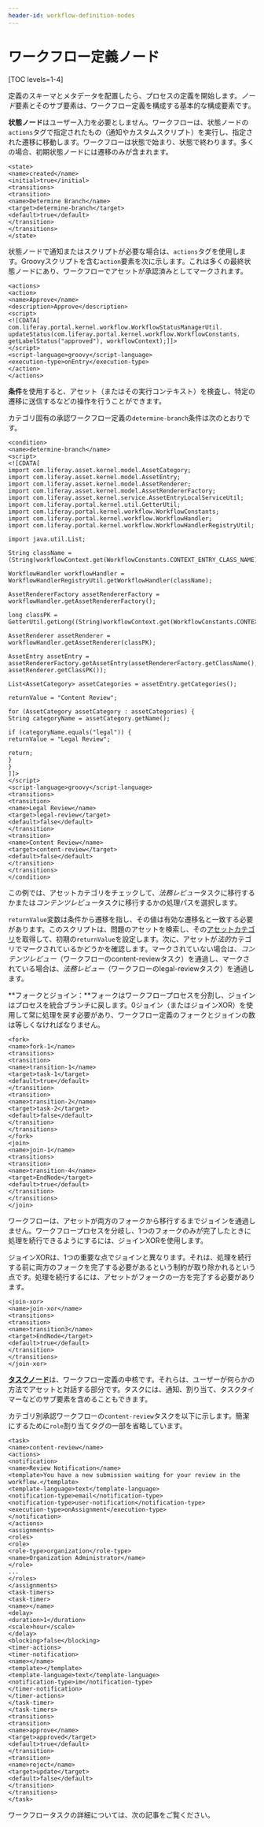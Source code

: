 ```yaml
---
header-id: workflow-definition-nodes
---
```


# ワークフロー定義ノード

[TOC levels=1-4]

定義のスキーマとメタデータを配置したら、プロセスの定義を開始します。*ノード*要素とそのサブ要素は、ワークフロー定義を構成する基本的な構成要素です。

**状態ノード**はユーザー入力を必要としません。ワークフローは、状態ノードの`actions`タグで指定されたもの（通知やカスタムスクリプト）を実行し、指定された遷移に移動します。ワークフローは状態で始まり、状態で終わります。多くの場合、初期状態ノードには遷移のみが含まれます。

    <state>
    <name>created</name>
    <initial>true</initial>
    <transitions>
    <transition>
    <name>Determine Branch</name>
    <target>determine-branch</target>
    <default>true</default>
    </transition>
    </transitions>
    </state>

状態ノードで通知またはスクリプトが必要な場合は、`actions`タグを使用します。Groovyスクリプトを含む`action`要素を次に示します。これは多くの最終状態ノードにあり、ワークフローでアセットが承認済みとしてマークされます。

    <actions>
    <action>
    <name>Approve</name>
    <description>Approve</description>
    <script>
    <![CDATA[
    com.liferay.portal.kernel.workflow.WorkflowStatusManagerUtil.
    updateStatus(com.liferay.portal.kernel.workflow.WorkflowConstants.
    getLabelStatus("approved"), workflowContext);]]>
    </script>
    <script-language>groovy</script-language>
    <execution-type>onEntry</execution-type>
    </action>
    </actions>

**条件**を使用すると、アセット（またはその実行コンテキスト）を検査し、特定の遷移に送信するなどの操作を行うことができます。

カテゴリ固有の承認ワークフロー定義の`determine-branch`条件は次のとおりです。

    <condition>
    <name>determine-branch</name>
    <script>
    <![CDATA[
    import com.liferay.asset.kernel.model.AssetCategory;
    import com.liferay.asset.kernel.model.AssetEntry;
    import com.liferay.asset.kernel.model.AssetRenderer;
    import com.liferay.asset.kernel.model.AssetRendererFactory;
    import com.liferay.asset.kernel.service.AssetEntryLocalServiceUtil;
    import com.liferay.portal.kernel.util.GetterUtil;
    import com.liferay.portal.kernel.workflow.WorkflowConstants;
    import com.liferay.portal.kernel.workflow.WorkflowHandler;
    import com.liferay.portal.kernel.workflow.WorkflowHandlerRegistryUtil;
    
    import java.util.List;
    
    String className = (String)workflowContext.get(WorkflowConstants.CONTEXT_ENTRY_CLASS_NAME);
    
    WorkflowHandler workflowHandler = WorkflowHandlerRegistryUtil.getWorkflowHandler(className);
    
    AssetRendererFactory assetRendererFactory = workflowHandler.getAssetRendererFactory();
    
    long classPK = GetterUtil.getLong((String)workflowContext.get(WorkflowConstants.CONTEXT_ENTRY_CLASS_PK));
    
    AssetRenderer assetRenderer = workflowHandler.getAssetRenderer(classPK);
    
    AssetEntry assetEntry = assetRendererFactory.getAssetEntry(assetRendererFactory.getClassName(), assetRenderer.getClassPK());
    
    List<AssetCategory> assetCategories = assetEntry.getCategories();
    
    returnValue = "Content Review";
    
    for (AssetCategory assetCategory : assetCategories) {
    String categoryName = assetCategory.getName();
    
    if (categoryName.equals("legal")) {
    returnValue = "Legal Review";
    
    return;
    }
    }
    ]]>
    </script>
    <script-language>groovy</script-language>
    <transitions>
    <transition>
    <name>Legal Review</name>
    <target>legal-review</target>
    <default>false</default>
    </transition>
    <transition>
    <name>Content Review</name>
    <target>content-review</target>
    <default>false</default>
    </transition>
    </transitions>
    </condition>

この例では、アセットカテゴリをチェックして、*法務レビュー*タスクに移行するかまたは*コンテンツレビュー*タスクに移行するかの処理パスを選択します。

`returnValue`変数は条件から遷移を指し、その値は有効な遷移名と一致する必要があります。このスクリプトは、問題のアセットを検索し、その[アセットカテゴリ](/docs/7-0/user/-/knowledge_base/u/organizing-content-with-tags-and-categories#defining-categories-for-content)を取得して、初期の`returnValue`を設定します。次に、アセットが*法的*カテゴリでマークされているかどうかを確認します。マークされていない場合は、*コンテンツレビュー*（ワークフローのcontent-reviewタスク）を通過し、マークされている場合は、*法務レビュー*（ワークフローのlegal-reviewタスク）を通過します。

**フォークとジョイン：**フォークはワークフロープロセスを分割し、ジョインはプロセスを統合ブランチに戻します。0ジョイン（またはジョインXOR）を使用して常に処理を戻す必要があり、ワークフロー定義のフォークとジョインの数は等しくなければなりません。

    <fork>
    <name>fork-1</name>
    <transitions>
    <transition>
    <name>transition-1</name>
    <target>task-1</target>
    <default>true</default>
    </transition>
    <transition>
    <name>transition-2</name>
    <target>task-2</target>
    <default>false</default>
    </transition>
    </transitions>
    </fork>
    <join>
    <name>join-1</name>
    <transitions>
    <transition>
    <name>transition-4</name>
    <target>EndNode</target>
    <default>true</default>
    </transition>
    </transitions>
    </join>

ワークフローは、アセットが両方のフォークから移行するまでジョインを通過しません。ワークフロープロセスを分岐し、1つのフォークのみが完了したときに処理を続行できるようにするには、ジョインXORを使用します。

ジョインXORは、1つの重要な点でジョインと異なります。それは、処理を続行する前に両方のフォークを完了する必要があるという制約が取り除かれるという点です。処理を続行するには、アセットがフォークの一方を完了する必要があります。

    <join-xor>
    <name>join-xor</name>
    <transitions>
    <transition>
    <name>transition3</name>
    <target>EndNode</target>
    <default>true</default>
    </transition>
    </transitions>
    </join-xor>

[**タスクノード**](/docs/7-1/tutorials/-/knowledge_base/t/workflow-task-nodes)は、ワークフロー定義の中核です。それらは、ユーザーが何らかの方法でアセットと対話する部分です。タスクには、通知、割り当て、タスクタイマーなどのサブ要素を含めることもできます。

カテゴリ別承認ワークフローの`content-review`タスクを以下に示します。簡潔にするために`role`割り当てタグの一部を省略しています。

    <task>
    <name>content-review</name>
    <actions>
    <notification>
    <name>Review Notification</name>
    <template>You have a new submission waiting for your review in the workflow.</template>
    <template-language>text</template-language>
    <notification-type>email</notification-type>
    <notification-type>user-notification</notification-type>
    <execution-type>onAssignment</execution-type>
    </notification>
    </actions>
    <assignments>
    <roles>
    <role>
    <role-type>organization</role-type>
    <name>Organization Administrator</name>
    </role>
    ...
    </roles>
    </assignments>
    <task-timers>
    <task-timer>
    <name></name>
    <delay>
    <duration>1</duration>
    <scale>hour</scale>
    </delay>
    <blocking>false</blocking>
    <timer-actions>
    <timer-notification>
    <name></name>
    <template></template>
    <template-language>text</template-language>
    <notification-type>im</notification-type>
    </timer-notification>
    </timer-actions>
    </task-timer>
    </task-timers>
    <transitions>
    <transition>
    <name>approve</name>
    <target>approved</target>
    <default>true</default>
    </transition>
    <transition>
    <name>reject</name>
    <target>update</target>
    <default>false</default>
    </transition>
    </transitions>
    </task>

ワークフロータスクの詳細については、次の記事をご覧ください。
